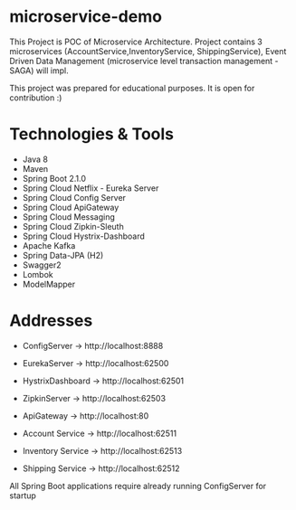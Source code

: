 # microservice-demo

This Project is POC of Microservice Architecture. Project contains 3 microservices (AccountService,InventoryService, ShippingService), 
Event Driven Data Management (microservice level transaction management - SAGA) will impl. 

This project was prepared for educational purposes. It is open for contribution :)

# Technologies & Tools
- Java 8
- Maven
- Spring Boot 2.1.0
- Spring Cloud Netflix - Eureka Server
- Spring Cloud Config Server
- Spring Cloud ApiGateway
- Spring Cloud Messaging
- Spring Cloud Zipkin-Sleuth
- Spring Cloud Hystrix-Dashboard
- Apache Kafka
- Spring Data-JPA (H2)
- Swagger2
- Lombok
- ModelMapper


# Addresses
- ConfigServer -> http://localhost:8888
- EurekaServer -> http://localhost:62500
- HystrixDashboard -> http://localhost:62501
- ZipkinServer -> http://localhost:62503
- ApiGateway -> http://localhost:80

- Account Service -> http://localhost:62511
- Inventory Service -> http://localhost:62513
- Shipping Service -> http://localhost:62512


All Spring Boot applications require already running ConfigServer for startup